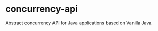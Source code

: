 concurrency-api
===============

Abstract concurrency API for Java applications based on Vanilla Java.
